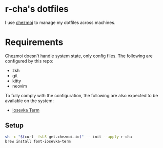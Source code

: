 # r-cha's dotfiles

I use [chezmoi](https://www.chezmoi.io/) to manage my dotfiles across machines.

# Requirements

Chezmoi doesn't handle system state, only config files.
The following are configured by this repo:

- zsh
- git
- kitty
- neovim

To fully comply with the configuration, the following are also expected to be available on the system:

- [Iosevka Term](https://typeof.net/Iosevka/)

## Setup

```bash
sh -c "$(curl -fsLS get.chezmoi.io)" -- init --apply r-cha
brew install font-iosevka-term
```

